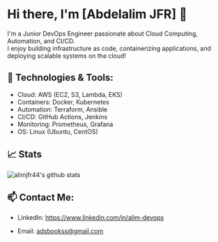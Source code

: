# Hi there, I'm [Abdelalim JFR] 👋

I'm a Junior DevOps Engineer passionate about Cloud Computing, Automation, and CI/CD.  
I enjoy building infrastructure as code, containerizing applications, and deploying scalable systems on the cloud!

## 🔧 Technologies & Tools:
- Cloud: AWS (EC2, S3, Lambda, EKS)
- Containers: Docker, Kubernetes
- Automation: Terraform, Ansible
- CI/CD: GitHub Actions, Jenkins
- Monitoring: Prometheus, Grafana
- OS: Linux (Ubuntu, CentOS)

## 📈 Stats
![alimjfr44's github stats](https://github-readme-stats.vercel.app/api?username=alimjfr44&show_icons=true&theme=tokyonight)

## 📫 Contact Me:


- LinkedIn: https://www.linkedin.com/in/alim-devops


- Email: adsbookss@gmail.com

